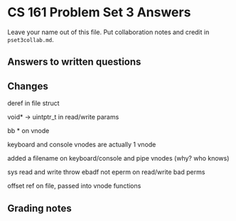 CS 161 Problem Set 3 Answers
============================
Leave your name out of this file. Put collaboration notes and credit in
`pset3collab.md`.

Answers to written questions
----------------------------

## Changes

deref in file struct

void* -> uintptr_t in read/write params

bb * on vnode

keyboard and console vnodes are actually 1 vnode

added a filename on keyboard/console and pipe vnodes (why? who knows)

sys read and write throw ebadf not eperm on read/write bad perms

offset ref on file, passed into vnode functions

Grading notes
-------------
